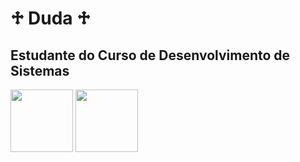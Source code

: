 # ♱ Duda ♱

## Estudante do Curso de Desenvolvimento de Sistemas
   <img height="100px" src="https://cdn.jsdelivr.net/gh/devicons/devicon@latest/icons/canva/canva-original.svg" />        <img height="100px" src="https://cdn.jsdelivr.net/gh/devicons/devicon@latest/icons/google/google-plain.svg" />
          
